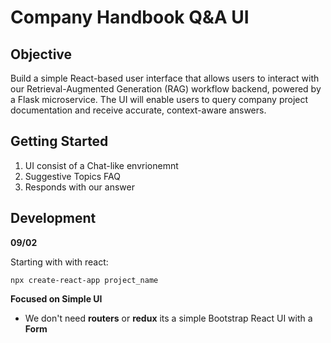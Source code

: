 # Company Handbook Q&A UI

## Objective

Build a simple React-based user interface that allows users to interact with our Retrieval-Augmented Generation (RAG) workflow backend, powered by a Flask microservice. The UI will enable users to query company project documentation and receive accurate, context-aware answers.

## Getting Started 

1. UI consist of a Chat-like envrionemnt 
2. Suggestive Topics FAQ 
3. Responds with our answer 

## Development 

**09/02**

Starting with with react:

`npx create-react-app project_name`

**Focused on Simple UI**
- We don't need **routers** or **redux** its a simple Bootstrap React UI with a **Form**

 